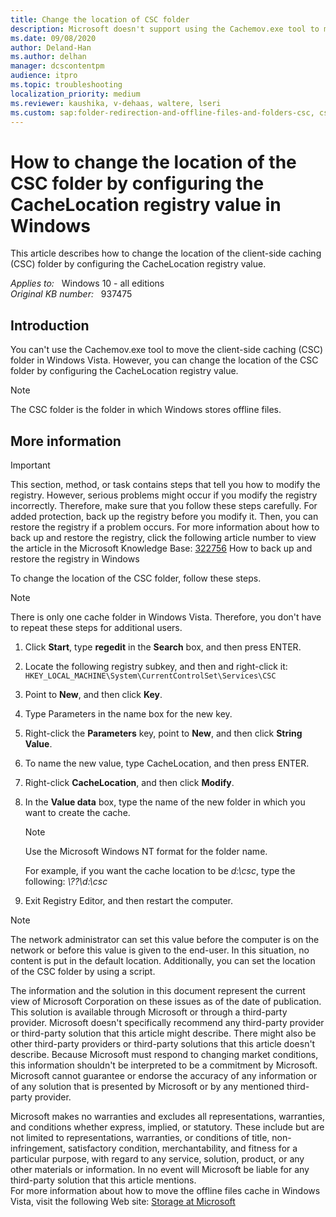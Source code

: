 ```yaml
---
title: Change the location of CSC folder
description: Microsoft doesn't support using the Cachemov.exe tool to move the offline files folder in Windows Vista onwards. This article describes an alternative method for moving the offline files folder. This method involves the CacheLocation registry value.
ms.date: 09/08/2020
author: Deland-Han
ms.author: delhan
manager: dcscontentpm
audience: itpro
ms.topic: troubleshooting
localization_priority: medium
ms.reviewer: kaushika, v-dehaas, waltere, lseri
ms.custom: sap:folder-redirection-and-offline-files-and-folders-csc, csstroubleshoot
---
```

# How to change the location of the CSC folder by configuring the CacheLocation registry value in Windows

This article describes how to change the location of the client-side caching (CSC) folder by configuring the CacheLocation registry value.

_Applies to:_ &nbsp; Windows 10 - all editions  
_Original KB number:_ &nbsp; 937475

## Introduction

You can't use the Cachemov.exe tool to move the client-side caching (CSC) folder in Windows Vista. However, you can change the location of the CSC folder by configuring the CacheLocation registry value.

> [!NOTE]
> The CSC folder is the folder in which Windows stores offline files.  

## More information

> [!IMPORTANT]
> This section, method, or task contains steps that tell you how to modify the registry. However, serious problems might occur if you modify the registry incorrectly. Therefore, make sure that you follow these steps carefully. For added protection, back up the registry before you modify it. Then, you can restore the registry if a problem occurs. For more information about how to back up and restore the registry, click the following article number to view the article in the Microsoft Knowledge Base: [322756](https://support.microsoft.com/help/322756) How to back up and restore the registry in Windows  

To change the location of the CSC folder, follow these steps.

> [!NOTE]
> There is only one cache folder in Windows Vista. Therefore, you don't have to repeat these steps for additional users.

1. Click **Start**, type **regedit** in the **Search** box, and then press ENTER.
2. Locate the following registry subkey, and then and right-click it:  
`HKEY_LOCAL_MACHINE\System\CurrentControlSet\Services\CSC`  

3. Point to **New**, and then click **Key**.
4. Type Parameters in the name box for the new key.
5. Right-click the **Parameters** key, point to **New**, and then click **String Value**.
6. To name the new value, type CacheLocation, and then press ENTER.

7. Right-click **CacheLocation**, and then click **Modify**.

8. In the **Value data** box, type the name of the new folder in which you want to create the cache.

    > [!NOTE]
    > Use the Microsoft Windows NT format for the folder name.

    For example, if you want the cache location to be _d:\csc_, type the following: _\\??\d:\csc_  

9. Exit Registry Editor, and then restart the computer.

> [!NOTE]
> The network administrator can set this value before the computer is on the network or before this value is given to the end-user. In this situation, no content is put in the default location. Additionally, you can set the location of the CSC folder by using a script.

The information and the solution in this document represent the current view of Microsoft Corporation on these issues as of the date of publication. This solution is available through Microsoft or through a third-party provider. Microsoft doesn't specifically recommend any third-party provider or third-party solution that this article might describe. There might also be other third-party providers or third-party solutions that this article doesn't describe. Because Microsoft must respond to changing market conditions, this information shouldn't be interpreted to be a commitment by Microsoft. Microsoft cannot guarantee or endorse the accuracy of any information or of any solution that is presented by Microsoft or by any mentioned third-party provider.

Microsoft makes no warranties and excludes all representations, warranties, and conditions whether express, implied, or statutory. These include but are not limited to representations, warranties, or conditions of title, non-infringement, satisfactory condition, merchantability, and fitness for a particular purpose, with regard to any service, solution, product, or any other materials or information. In no event will Microsoft be liable for any third-party solution that this article mentions.  
For more information about how to move the offline files cache in Windows Vista, visit the following Web site: [Storage at Microsoft](https://techcommunity.microsoft.com/t5/storage-at-microsoft/bg-p/FileCAB)
